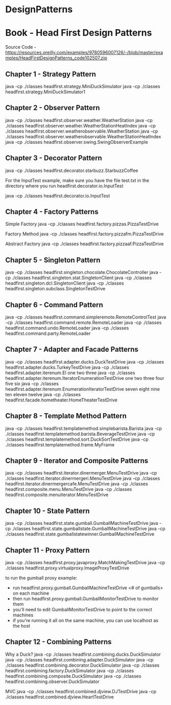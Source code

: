 # DesignPatterns

# Book - Head First Design Patterns

Source Code - https://resources.oreilly.com/examples/9780596007126/-/blob/master/examples/HeadFirstDesignPatterns_code102507.zip


Chapter 1 - Strategy Pattern
--------------------------------------------------------
java -cp ./classes headfirst.strategy.MiniDuckSimulator
java -cp ./classes headfirst.strategy.MiniDuckSimulator1

Chapter 2 - Observer Pattern
--------------------------------------------------------
java -cp ./classes headfirst.observer.weather.WeatherStation
java -cp ./classes headfirst.observer.weather.WeatherStationHeatIndex
java -cp ./classes headfirst.observer.weatherobservable.WeatherStation
java -cp ./classes headfirst.observer.weatherobservable.WeatherStationHeatIndex
java -cp ./classes headfirst.observer.swing.SwingObserverExample

Chapter 3 - Decorator Pattern
------------------------------------------------------------
java -cp ./classes headfirst.decorator.starbuzz.StarbuzzCoffee

For the InputTest example, make sure you have the file test.txt in
the directory where you run headfirst.decorator.io.InputTest

java -cp ./classes headfirst.decorator.io.InputTest

Chapter 4 - Factory Patterns
--------------------------------------------------------
Simple Factory
java -cp ./classes headfirst.factory.pizzas.PizzaTestDrive

Factory Method
java -cp ./classes headfirst.factory.pizzafm.PizzaTestDrive

Abstract Factory
java -cp ./classes headfirst.factory.pizzaaf.PizzaTestDrive

Chapter 5 - Singleton Pattern
----------------------------------------------------------
java -cp ./classes headfirst.singleton.chocolate.ChocolateController
java -cp ./classes headfirst.singleton.stat.SingletonClient
java -cp ./classes headfirst.singleton.dcl.SingletonClient
java -cp ./classes headfirst.singleton.subclass.SingletonTestDrive

Chapter 6 - Command Pattern
------------------------------------------------------
java -cp ./classes headfirst.command.simpleremote.RemoteControlTest
java -cp ./classes headfirst.command.remote.RemoteLoader
java -cp ./classes headfirst.command.undo.RemoteLoader
java -cp ./classes headfirst.command.party.RemoteLoader

Chapter 7 - Adapter and Facade Patterns
------------------------------------------------------------------------------
java -cp ./classes headfirst.adapter.ducks.DuckTestDrive
java -cp ./classes headfirst.adapter.ducks.TurkeyTestDrive
java -cp ./classes headfirst.adapter.iterenum.EI one two three
java -cp ./classes headfirst.adapter.iterenum.IteratorEnumerationTestDrive one two three four five six
java -cp ./classes headfirst.adapter.iterenum.EnumerationIteratorTestDrive seven eight nine ten eleven twelve
java -cp ./classes headfirst.facade.hometheater.HomeTheaterTestDrive

Chapter 8 - Template Method Pattern
----------------------------------------------------------------------
java -cp ./classes headfirst.templatemethod.simplebarista.Barista
java -cp ./classes headfirst.templatemethod.barista.BeverageTestDrive
java -cp ./classes headfirst.templatemethod.sort.DuckSortTestDrive
java -cp ./classes headfirst.templatemethod.frame.MyFrame

Chapter 9 - Iterator and Composite Patterns
--------------------------------------------------------------------------------------
java -cp ./classes headfirst.iterator.dinermerger.MenuTestDrive
java -cp ./classes headfirst.iterator.dinermergeri.MenuTestDrive
java -cp ./classes headfirst.iterator.dinermergercafe.MenuTestDrive
java -cp ./classes headfirst.composite.menu.MenuTestDrive
java -cp ./classes headfirst.composite.menuiterator.MenuTestDrive

Chapter 10 - State Pattern
----------------------------------------------------
java -cp ./classes headfirst.state.gumball.GumballMachineTestDrive
java -cp ./classes headfirst.state.gumballstate.GumballMachineTestDrive
java -cp ./classes headfirst.state.gumballstatewinner.GumballMachineTestDrive

Chapter 11 - Proxy Pattern
----------------------------------------------------
java -cp ./classes headfirst.proxy.javaproxy.MatchMakingTestDrive
java -cp ./classes headfirst.proxy.virtualproxy.ImageProxyTestDrive

to run the gumball proxy example:
- run headfirst.proxy.gumball.GumballMachineTestDrive <host> <# of gumballs>
  on each machine
- then run headfirst.proxy.gumball.GumballMonitorTestDrive to monitor them
- you'll need to edit GumballMonitorTestDrive to point to the correct machines
- if you're running it all on the same machine, you can use localhost as the host

Chapter 12 - Combining Patterns
--------------------------------------------------------------
Why a Duck?
java -cp ./classes headfirst.combining.ducks.DuckSimulator
java -cp ./classes headfirst.combining.adapter.DuckSimulator
java -cp ./classes headfirst.combining.decorator.DuckSimulator
java -cp ./classes headfirst.combining.factory.DuckSimulator
java -cp ./classes headfirst.combining.composite.DuckSimulator
java -cp ./classes headfirst.combining.observer.DuckSimulator

MVC
java -cp ./classes headfirst.combined.djview.DJTestDrive
java -cp ./classes headfirst.combined.djview.HeartTestDrive
